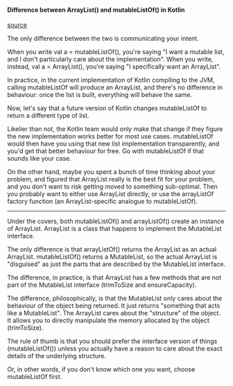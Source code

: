 #### Difference between ArrayList<String>() and mutableListOf<String>() in Kotlin



[source](https://stackoverflow.com/questions/43114367/difference-between-arrayliststring-and-mutablelistofstring-in-kotlin)

The only difference between the two is communicating your intent.

When you write val a = mutableListOf(), you're saying "I want a mutable list, and I don't particularly care about the implementation". When you write, instead, val a = ArrayList(), you're saying "I specifically want an ArrayList".

In practice, in the current implementation of Kotlin compiling to the JVM, calling mutableListOf will produce an ArrayList, and there's no difference in behaviour: once the list is built, everything will behave the same.

Now, let's say that a future version of Kotlin changes mutableListOf to return a different type of list.

Likelier than not, the Kotlin team would only make that change if they figure the new implementation works better for most use cases. mutableListOf would then have you using that new list implementation transparently, and you'd get that better behaviour for free. Go with mutableListOf if that sounds like your case.

On the other hand, maybe you spent a bunch of time thinking about your problem, and figured that ArrayList really is the best fit for your problem, and you don't want to risk getting moved to something sub-optimal. Then you probably want to either use ArrayList directly, or use the arrayListOf factory function (an ArrayList-specific analogue to mutableListOf).

------
Under the covers, both mutableListOf() and arrayListOf() create an instance of ArrayList. ArrayList is a class that happens to implement the MutableList interface.

The only difference is that arrayListOf() returns the ArrayList as an actual ArrayList. mutableListOf() returns a MutableList, so the actual ArrayList is "disguised" as just the parts that are described by the MutableList interface.

The difference, in practice, is that ArrayList has a few methods that are not part of the MutableList interface (trimToSize and ensureCapacity).

The difference, philosophically, is that the MutableList only cares about the behaviour of the object being returned. It just returns "something that acts like a MutableList". The ArrayList cares about the "structure" of the object. It allows you to directly manipulate the memory allocated by the object (trimToSize).

The rule of thumb is that you should prefer the interface version of things (mutableListOf()) unless you actually have a reason to care about the exact details of the underlying structure.

Or, in other words, if you don't know which one you want, choose mutableListOf first.

